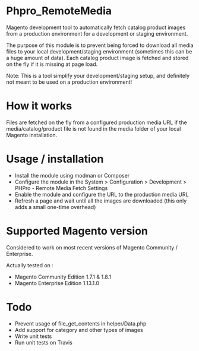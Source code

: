 Phpro_RemoteMedia
=================

Magento development tool to automatically fetch catalog product images from a production environment for a development or staging environment.

The purpose of this module is to prevent being forced to download all media files to your local development/staging environment (sometimes this can be a huge amount of data). Each catalog product image is fetched and stored on the fly if it is missing at page load.

Note: This is a tool simplify your development/staging setup, and definitely not meant to be used on a production environment!

How it works
=================
Files are fetched on the fly from a configured production media URL if the media/catalog/product file is not found in the media folder of your local Magento installation.

Usage / installation
=================
- Install the module using modman or Composer
- Configure the module in the System > Configuration > Development > PHPro - Remote Media Fetch Settings
- Enable the module and configure the URL to the production media URL
- Refresh a page and wait until all the images are downloaded (this only adds a small one-time overhead)

Supported Magento version
=================

Considered to work on most recent versions of Magento Community / Enterprise.

Actually tested on :
- Magento Community Edition 1.7.1 & 1.8.1
- Magento Enterprise Edition 1.13.1.0

Todo
=================
- Prevent usage of file_get_contents in helper/Data.php
- Add support for category and other types of images
- Write unit tests
- Run unit tests on Travis
